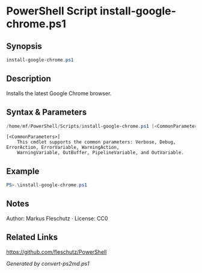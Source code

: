 # PowerShell Script install-google-chrome.ps1

## Synopsis
```powershell
install-google-chrome.ps1
```

## Description
Installs the latest Google Chrome browser.

## Syntax & Parameters
```powershell
/home/mf/PowerShell/Scripts/install-google-chrome.ps1 [<CommonParameters>]
```

```
[<CommonParameters>]
    This cmdlet supports the common parameters: Verbose, Debug, ErrorAction, ErrorVariable, WarningAction, 
    WarningVariable, OutBuffer, PipelineVariable, and OutVariable.
```

## Example
```powershell
PS>.\install-google-chrome.ps1
```


## Notes
Author: Markus Fleschutz · License: CC0

## Related Links
https://github.com/fleschutz/PowerShell

*Generated by convert-ps2md.ps1*
